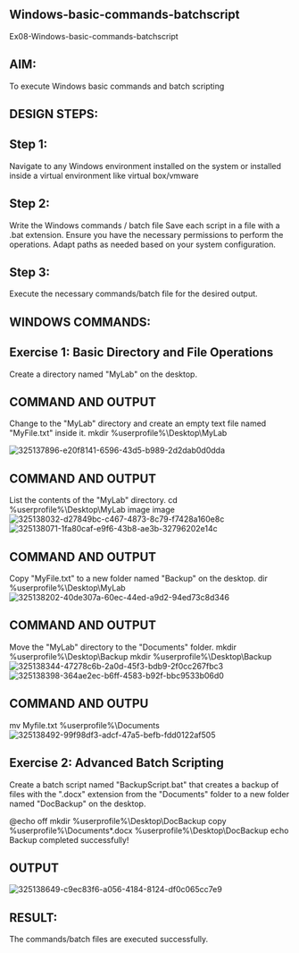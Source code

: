 ## Windows-basic-commands-batchscript
Ex08-Windows-basic-commands-batchscript

## AIM:
To execute Windows basic commands and batch scripting

## DESIGN STEPS:
## Step 1:
Navigate to any Windows environment installed on the system or installed inside a virtual environment like virtual box/vmware

## Step 2:
Write the Windows commands / batch file Save each script in a file with a .bat extension. Ensure you have the necessary permissions to perform the operations. Adapt paths as needed based on your system configuration.

## Step 3:
Execute the necessary commands/batch file for the desired output.

## WINDOWS COMMANDS:
## Exercise 1: Basic Directory and File Operations
Create a directory named "MyLab" on the desktop.

## COMMAND AND OUTPUT
Change to the "MyLab" directory and create an empty text file named "MyFile.txt" inside it. mkdir %userprofile%\Desktop\MyLab

![325137896-e20f8141-6596-43d5-b989-2d2dab0d0dda](https://github.com/vksachin2018/Windows-basic-commands-batchscript/assets/149366019/740672fe-a9ab-43a9-ab0a-1798d72e25aa)

## COMMAND AND OUTPUT
List the contents of the "MyLab" directory. cd %userprofile%\Desktop\MyLab image image
![325138032-d27849bc-c467-4873-8c79-f7428a160e8c](https://github.com/vksachin2018/Windows-basic-commands-batchscript/assets/149366019/14e2665f-3acf-4bc0-9dba-2f12b8bc3869)
![325138071-1fa80caf-e9f6-43b8-ae3b-32796202e14c](https://github.com/vksachin2018/Windows-basic-commands-batchscript/assets/149366019/cf8d5355-3efe-4217-a8bf-48bbe3c5f08f)

## COMMAND AND OUTPUT
Copy "MyFile.txt" to a new folder named "Backup" on the desktop. dir %userprofile%\Desktop\MyLab
![325138202-40de307a-60ec-44ed-a9d2-94ed73c8d346](https://github.com/vksachin2018/Windows-basic-commands-batchscript/assets/149366019/71fd0ca4-160c-4de1-b295-83f41b24fbb0)

## COMMAND AND OUTPUT
Move the "MyLab" directory to the "Documents" folder. mkdir %userprofile%\Desktop\Backup mkdir %userprofile%\Desktop\Backup
![325138344-47278c6b-2a0d-45f3-bdb9-2f0cc267fbc3](https://github.com/vksachin2018/Windows-basic-commands-batchscript/assets/149366019/3a011e3d-12af-47b3-977e-acaf5d887eff)
![325138398-364ae2ec-b6ff-4583-b92f-bbc9533b06d0](https://github.com/vksachin2018/Windows-basic-commands-batchscript/assets/149366019/f71238fc-4f3b-4283-ac45-7f089641bc6a)



## COMMAND AND OUTPU
mv Myfile.txt %userprofile%\Documents 
![325138492-99f98df3-adcf-47a5-befb-fdd0122af505](https://github.com/vksachin2018/Windows-basic-commands-batchscript/assets/149366019/50d040ac-badb-4b71-b7ea-5bc8cfb6ee45)

## Exercise 2: Advanced Batch Scripting
Create a batch script named "BackupScript.bat" that creates a backup of files with the ".docx" extension from the "Documents" folder to a new folder named "DocBackup" on the desktop.

@echo off mkdir %userprofile%\Desktop\DocBackup copy %userprofile%\Documents*.docx %userprofile%\Desktop\DocBackup echo Backup completed successfully!

## OUTPUT
![325138649-c9ec83f6-a056-4184-8124-df0c065cc7e9](https://github.com/vksachin2018/Windows-basic-commands-batchscript/assets/149366019/c88fc34f-b7c5-4556-932d-cc01ba3a0bce)


## RESULT:
The commands/batch files are executed successfully.
